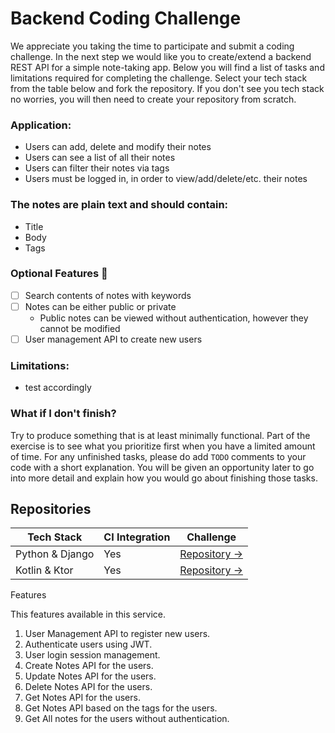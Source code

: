# Backend Coding Challenge

We appreciate you taking the time to participate and submit a coding challenge. In the next step we would like you to
create/extend a backend REST API for a simple note-taking app. Below you will find a list of tasks and limitations
required for completing the challenge. Select your tech stack from the table below and fork the repository. If you don't see you tech stack no worries, you will then need to create your repository from scratch.

### Application:

* Users can add, delete and modify their notes
* Users can see a list of all their notes
* Users can filter their notes via tags
* Users must be logged in, in order to view/add/delete/etc. their notes

### The notes are plain text and should contain:

* Title
* Body
* Tags

### Optional Features 🚀

* [ ] Search contents of notes with keywords
* [ ] Notes can be either public or private
    * Public notes can be viewed without authentication, however they cannot be modified
* [ ] User management API to create new users

### Limitations:

* test accordingly

### What if I don't finish?

Try to produce something that is at least minimally functional. Part of the exercise is to see what you prioritize first when you have a limited amount of time. For any unfinished tasks, please do add `TODO` comments to your code with a short explanation. You will be given an opportunity later to go into more detail and explain how you would go about finishing those tasks.

## Repositories

| Tech Stack | CI Integration | Challenge |
|--|--|--|
| Python & Django | Yes | [Repository →](https://github.com/Thermondo/backend-coding-challenge-django) 
| Kotlin & Ktor | Yes | [Repository →](https://github.com/Thermondo/backend-coding-challenge-ktor)



Features

This features available in this service.

1. User Management API to register new users.
2. Authenticate users using JWT.
3. User login session management.
4. Create Notes API for the users.
5. Update Notes API for the users.
6. Delete Notes API for the users.
7. Get Notes API for the users.
8. Get Notes API based on the tags for the users.
9. Get All notes for the users without authentication.


